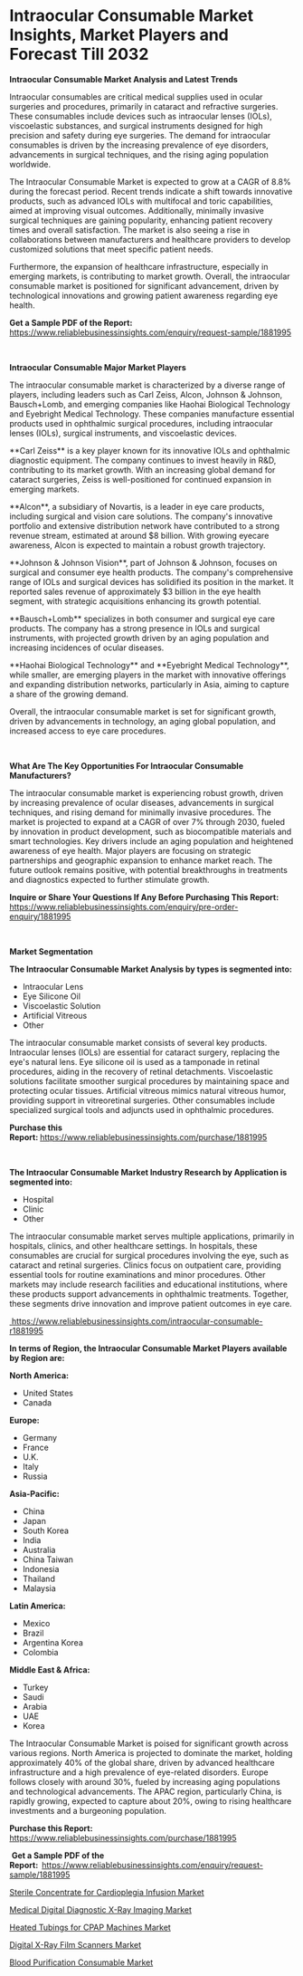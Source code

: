 <p><h1>Intraocular Consumable Market Insights, Market Players and Forecast Till 2032</h1></p><p><strong>Intraocular Consumable Market Analysis and Latest Trends</strong></p>
<p><p>Intraocular consumables are critical medical supplies used in ocular surgeries and procedures, primarily in cataract and refractive surgeries. These consumables include devices such as intraocular lenses (IOLs), viscoelastic substances, and surgical instruments designed for high precision and safety during eye surgeries. The demand for intraocular consumables is driven by the increasing prevalence of eye disorders, advancements in surgical techniques, and the rising aging population worldwide.</p><p>The Intraocular Consumable Market is expected to grow at a CAGR of 8.8% during the forecast period. Recent trends indicate a shift towards innovative products, such as advanced IOLs with multifocal and toric capabilities, aimed at improving visual outcomes. Additionally, minimally invasive surgical techniques are gaining popularity, enhancing patient recovery times and overall satisfaction. The market is also seeing a rise in collaborations between manufacturers and healthcare providers to develop customized solutions that meet specific patient needs.</p><p>Furthermore, the expansion of healthcare infrastructure, especially in emerging markets, is contributing to market growth. Overall, the intraocular consumable market is positioned for significant advancement, driven by technological innovations and growing patient awareness regarding eye health.</p></p>
<p><strong>Get a Sample PDF of the Report:&nbsp;</strong> <a href="https://www.reliablebusinessinsights.com/enquiry/request-sample/1881995?utm_campaign=1847&utm_medium=2&utm_source=Github&utm_content=ia&utm_term=05032025&utm_id=intraocular-consumable">https://www.reliablebusinessinsights.com/enquiry/request-sample/1881995</a></p>
<p>&nbsp;</p>
<p><strong>Intraocular Consumable Major Market Players</strong></p>
<p><p>The intraocular consumable market is characterized by a diverse range of players, including leaders such as Carl Zeiss, Alcon, Johnson & Johnson, Bausch+Lomb, and emerging companies like Haohai Biological Technology and Eyebright Medical Technology. These companies manufacture essential products used in ophthalmic surgical procedures, including intraocular lenses (IOLs), surgical instruments, and viscoelastic devices.</p><p>**Carl Zeiss** is a key player known for its innovative IOLs and ophthalmic diagnostic equipment. The company continues to invest heavily in R&D, contributing to its market growth. With an increasing global demand for cataract surgeries, Zeiss is well-positioned for continued expansion in emerging markets. </p><p>**Alcon**, a subsidiary of Novartis, is a leader in eye care products, including surgical and vision care solutions. The company's innovative portfolio and extensive distribution network have contributed to a strong revenue stream, estimated at around $8 billion. With growing eyecare awareness, Alcon is expected to maintain a robust growth trajectory.</p><p>**Johnson & Johnson Vision**, part of Johnson & Johnson, focuses on surgical and consumer eye health products. The company's comprehensive range of IOLs and surgical devices has solidified its position in the market. It reported sales revenue of approximately $3 billion in the eye health segment, with strategic acquisitions enhancing its growth potential.</p><p>**Bausch+Lomb** specializes in both consumer and surgical eye care products. The company has a strong presence in IOLs and surgical instruments, with projected growth driven by an aging population and increasing incidences of ocular diseases. </p><p>**Haohai Biological Technology** and **Eyebright Medical Technology**, while smaller, are emerging players in the market with innovative offerings and expanding distribution networks, particularly in Asia, aiming to capture a share of the growing demand.</p><p>Overall, the intraocular consumable market is set for significant growth, driven by advancements in technology, an aging global population, and increased access to eye care procedures.</p></p>
<p>&nbsp;</p>
<p><strong>What Are The Key Opportunities For Intraocular Consumable Manufacturers?</strong></p>
<p><p>The intraocular consumable market is experiencing robust growth, driven by increasing prevalence of ocular diseases, advancements in surgical techniques, and rising demand for minimally invasive procedures. The market is projected to expand at a CAGR of over 7% through 2030, fueled by innovation in product development, such as biocompatible materials and smart technologies. Key drivers include an aging population and heightened awareness of eye health. Major players are focusing on strategic partnerships and geographic expansion to enhance market reach. The future outlook remains positive, with potential breakthroughs in treatments and diagnostics expected to further stimulate growth.</p></p>
<p><strong>Inquire or Share Your Questions If Any Before Purchasing This Report:</strong> <a href="https://www.reliablebusinessinsights.com/enquiry/pre-order-enquiry/1881995?utm_campaign=1847&utm_medium=2&utm_source=Github&utm_content=ia&utm_term=05032025&utm_id=intraocular-consumable">https://www.reliablebusinessinsights.com/enquiry/pre-order-enquiry/1881995</a></p>
<p>&nbsp;</p>
<p><strong>Market Segmentation</strong></p>
<p><strong>The Intraocular Consumable Market Analysis by types is segmented into:</strong></p>
<p><ul><li>Intraocular Lens</li><li>Eye Silicone Oil</li><li>Viscoelastic Solution</li><li>Artificial Vitreous</li><li>Other</li></ul></p>
<p><p>The intraocular consumable market consists of several key products. Intraocular lenses (IOLs) are essential for cataract surgery, replacing the eye's natural lens. Eye silicone oil is used as a tamponade in retinal procedures, aiding in the recovery of retinal detachments. Viscoelastic solutions facilitate smoother surgical procedures by maintaining space and protecting ocular tissues. Artificial vitreous mimics natural vitreous humor, providing support in vitreoretinal surgeries. Other consumables include specialized surgical tools and adjuncts used in ophthalmic procedures.</p></p>
<p><strong>Purchase this Report:&nbsp;</strong><a href="https://www.reliablebusinessinsights.com/purchase/1881995?utm_campaign=1847&utm_medium=2&utm_source=Github&utm_content=ia&utm_term=05032025&utm_id=intraocular-consumable">https://www.reliablebusinessinsights.com/purchase/1881995</a></p>
<p>&nbsp;</p>
<p><strong>The Intraocular Consumable Market Industry Research by Application is segmented into:</strong></p>
<p><ul><li>Hospital</li><li>Clinic</li><li>Other</li></ul></p>
<p><p>The intraocular consumable market serves multiple applications, primarily in hospitals, clinics, and other healthcare settings. In hospitals, these consumables are crucial for surgical procedures involving the eye, such as cataract and retinal surgeries. Clinics focus on outpatient care, providing essential tools for routine examinations and minor procedures. Other markets may include research facilities and educational institutions, where these products support advancements in ophthalmic treatments. Together, these segments drive innovation and improve patient outcomes in eye care.</p></p>
<p><a href="https://www.reliablebusinessinsights.com/intraocular-consumable-r1881995?utm_campaign=1847&utm_medium=2&utm_source=Github&utm_content=ia&utm_term=05032025&utm_id=intraocular-consumable">&nbsp;https://www.reliablebusinessinsights.com/intraocular-consumable-r1881995</a></p>
<p><strong>In terms of Region, the Intraocular Consumable Market Players available by Region are:</strong></p>
<p>
    <p> <strong> North America: </strong>
        <ul>
            <li>United States</li>
            <li>Canada</li>
        </ul>
        </p> 
    <p> <strong> Europe: </strong>
        <ul>
            <li>Germany</li>
            <li>France</li>
            <li>U.K.</li>
            <li>Italy</li>
            <li>Russia</li>
        </ul>
        </p> 
    <p> <strong> Asia-Pacific: </strong>
        <ul>
            <li>China</li>
            <li>Japan</li>
            <li>South Korea</li>
            <li>India</li>
            <li>Australia</li>
            <li>China Taiwan</li>
            <li>Indonesia</li>
            <li>Thailand</li>
            <li>Malaysia</li>
        </ul>
        </p> 
    <p> <strong> Latin America: </strong>
        <ul>
            <li>Mexico</li>
            <li>Brazil</li>
            <li>Argentina Korea</li>
            <li>Colombia</li>
        </ul>
        </p> 
    <p> <strong> Middle East & Africa: </strong>
        <ul>
            <li>Turkey</li>
            <li>Saudi</li>
            <li>Arabia</li>
            <li>UAE</li>
            <li>Korea</li>
        </ul>
    </p>
    </p>
<p><p>The Intraocular Consumable Market is poised for significant growth across various regions. North America is projected to dominate the market, holding approximately 40% of the global share, driven by advanced healthcare infrastructure and a high prevalence of eye-related disorders. Europe follows closely with around 30%, fueled by increasing aging populations and technological advancements. The APAC region, particularly China, is rapidly growing, expected to capture about 20%, owing to rising healthcare investments and a burgeoning population.</p></p>
<p><strong>Purchase this Report: </strong><a href="https://www.reliablebusinessinsights.com/purchase/1881995?utm_campaign=1847&utm_medium=2&utm_source=Github&utm_content=ia&utm_term=05032025&utm_id=intraocular-consumable">https://www.reliablebusinessinsights.com/purchase/1881995</a></p>
<p>&nbsp;<strong>Get a Sample PDF of the Report:&nbsp;&nbsp;</strong><a href="https://www.reliablebusinessinsights.com/enquiry/request-sample/1881995?utm_campaign=1847&utm_medium=2&utm_source=Github&utm_content=ia&utm_term=05032025&utm_id=intraocular-consumable">https://www.reliablebusinessinsights.com/enquiry/request-sample/1881995</a></p>
<p><strong></strong></p>
<p><p><a href="https://github.com/joubehobock75/Market-Research-Report-List-1/blob/main/sterile-concentrate-for-cardioplegia-infusion-market.md?utm_campaign=1847&utm_medium=2&utm_source=Github&utm_content=ia&utm_term=05032025&utm_id=intraocular-consumable">Sterile Concentrate for Cardioplegia Infusion Market</a></p><p><a href="https://github.com/bufkamaiahi7/Market-Research-Report-List-1/blob/main/medical-digital-diagnostic-x-ray-imaging-market.md?utm_campaign=1847&utm_medium=2&utm_source=Github&utm_content=ia&utm_term=05032025&utm_id=intraocular-consumable">Medical Digital Diagnostic X-Ray Imaging Market</a></p><p><a href="https://github.com/gasiorgary79/Market-Research-Report-List-1/blob/main/heated-tubings-for-cpap-machines-market.md?utm_campaign=1847&utm_medium=2&utm_source=Github&utm_content=ia&utm_term=05032025&utm_id=intraocular-consumable">Heated Tubings for CPAP Machines Market</a></p><p><a href="https://github.com/vigatoimrene04/Market-Research-Report-List-1/blob/main/digital-x-ray-film-scanners-market.md?utm_campaign=1847&utm_medium=2&utm_source=Github&utm_content=ia&utm_term=05032025&utm_id=intraocular-consumable">Digital X-Ray Film Scanners Market</a></p><p><a href="https://github.com/supashcriana/Market-Research-Report-List-1/blob/main/blood-purification-consumable-market.md?utm_campaign=1847&utm_medium=2&utm_source=Github&utm_content=ia&utm_term=05032025&utm_id=intraocular-consumable">Blood Purification Consumable Market</a></p></p>